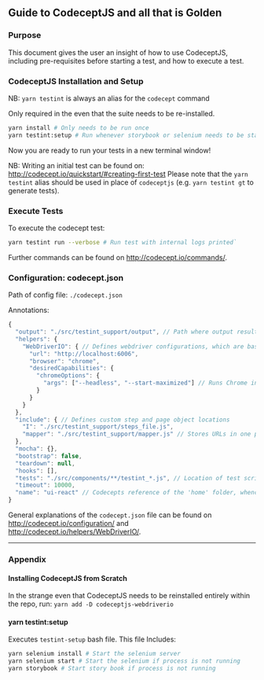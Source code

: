 ## Guide to CodeceptJS and all that is Golden

### Purpose

This document gives the user an insight of how to use CodeceptJS, including pre-requisites before starting a test, and how to execute a test.

### CodeceptJS Installation and Setup

NB: `yarn testint` is always an alias for the `codecept` command

Only required in the even that the suite needs to be re-installed.
```bash
yarn install # Only needs to be run once
yarn testint:setup # Run whenever storybook or selenium needs to be started
```
Now you are ready to run your tests in a new terminal window!

NB: Writing an initial test can be found on: http://codecept.io/quickstart/#creating-first-test
Please note that the `yarn testint` alias should be used in place of `codeceptjs` (e.g. `yarn testint gt` to generate tests).

### Execute Tests

To execute the codecept test:
```bash
yarn testint run --verbose # Run test with internal logs printed`
```

Further commands can be found on http://codecept.io/commands/.

### Configuration: codecept.json

Path of config file: `./codecept.json`

Annotations:
```js
{
  "output": "./src/testint_support/output", // Path where output results are stored. ex., log files, screenshots, reports etc. This folder is included in `.gitignore` so is ignored by commits.
  "helpers": {
    "WebDriverIO": { // Defines webdriver configurations, which are based on Codecept defaults and Selenium Capabilities: https://github.com/SeleniumHQ/selenium/wiki/DesiredCapabilities
      "url": "http://localhost:6006",
      "browser": "chrome",
      "desiredCapabilities": {
        "chromeOptions": {
          "args": ["--headless", "--start-maximized"] // Runs Chrome in headless mode and maximized headless window size
        }
      }
    }
  },
  "include": { // Defines custom step and page object locations
    "I": "./src/testint_support/steps_file.js",
    "mapper": "./src/testint_support/mapper.js" // Stores URLs in one place for maintainability
  },
  "mocha": {},
  "bootstrap": false,
  "teardown": null,
  "hooks": [],
  "tests": "./src/components/**/testint_*.js", // Location of test scripts (i.e. any file within the`components` folder with a `testint_` prefix and `.js` suffix).
  "timeout": 10000,
  "name": "ui-react" // Codecepts reference of the 'home' folder, whence all previous paths have been referenced
}
```
General explanations of the `codecept.json` file can be found on http://codecept.io/configuration/ and http://codecept.io/helpers/WebDriverIO/.

---
### Appendix
#### Installing CodeceptJS from Scratch
In the strange even that CodeceptJS needs to be reinstalled entirely within the repo, run:
`yarn add -D codeceptjs-webdriverio`

#### yarn testint:setup
Executes `testint-setup` bash file. This file Includes:

```bash
yarn selenium install # Start the selenium server
yarn selenium start # Start the selenium if process is not running
yarn storybook # Start story book if process is not running
